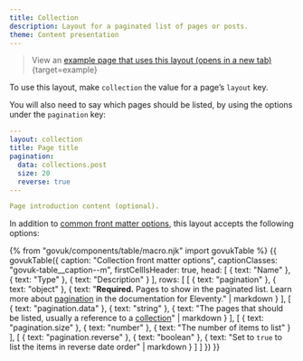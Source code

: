 ```yaml
---
title: Collection
description: Layout for a paginated list of pages or posts.
theme: Content presentation
---
```


> View an [example page that uses this layout (opens in a new tab)](/example/collection){target=example}

To use this layout, make `collection` the value for a page’s `layout` key.

You will also need to say which pages should be listed, by using the options under the `pagination` key:

```yaml
---
layout: collection
title: Page title
pagination:
  data: collections.post
  size: 20
  reverse: true
---

Page introduction content (optional).
```

In addition to [common front matter options](/layouts/front-matter-options), this layout accepts the following options:

{% from "govuk/components/table/macro.njk" import govukTable %}
{{ govukTable({
  caption: "Collection front matter options",
  captionClasses: "govuk-table__caption--m",
  firstCellIsHeader: true,
  head: [
    { text: "Name" },
    { text: "Type" },
    { text: "Description" }
  ],
  rows: [
    [
      { text: "pagination" },
      { text: "object" },
      { text: "**Required.** Pages to show in the paginated list. Learn more about [pagination](https://www.11ty.dev/docs/pagination/) in the documentation for Eleventy." | markdown }
    ],
    [
      { text: "pagination.data" },
      { text: "string" },
      { text: "The pages that should be listed, usually a reference to a [collection](https://www.11ty.dev/docs/collections/)" | markdown }
    ],
    [
      { text: "pagination.size" },
      { text: "number" },
      { text: "The number of items to list" }
    ],
    [
      { text: "pagination.reverse" },
      { text: "boolean" },
      { text: "Set to `true` to list the items in reverse date order" | markdown }
    ]
  ]
}) }}
